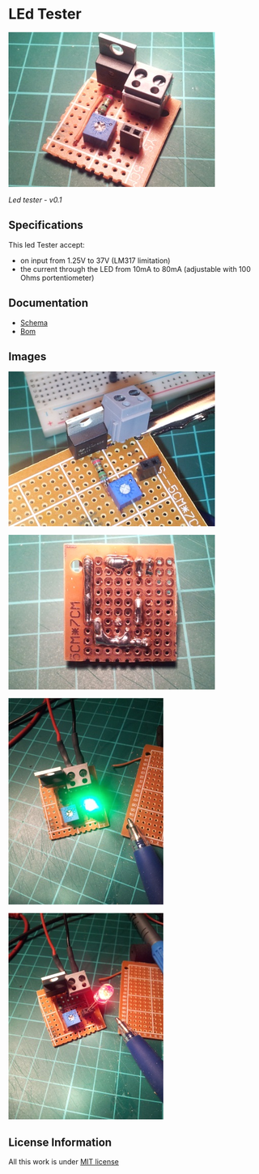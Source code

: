 LEd Tester
===========

![led tester](ledtester/ledTester-finish.jpg)

*Led tester - v0.1*

Specifications
---------------

This led Tester accept: 
+ on input from 1.25V to 37V (LM317 limitation)
+ the current through the LED from 10mA to 80mA (adjustable with 100 Ohms portentiometer)

Documentation
--------------

+ [Schema](doc/schema.md)
+ [Bom](doc/bom.md)

Images
-------

![led tester prototype](ledtester/ledTester-prototype.jpg)

![led tester solder](ledtester/ledTester-solder.jpg)

![led tester test green](ledtester/ledTester-test-green.jpg)

![led tester test red](ledtester/ledTester-test-red.jpg)

License Information
-------------------
All this work is under [MIT license](http://en.wikipedia.org/wiki/MIT_License)
